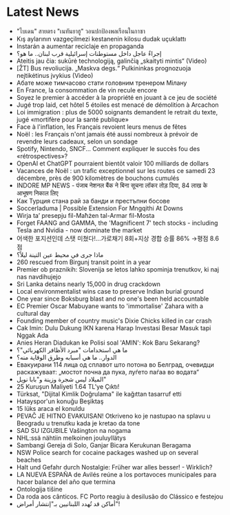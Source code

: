 # Latest News
-  "ไบเดน" สายตรง "เนทันยาฮู" วอนปกป้องพลเรือนในกาซา
-  Kış aylarının vazgeçilmezi kestanenin kilosu dudak uçuklattı
-  Instarán a aumentar reciclaje en propaganda
-  إجراءٌ عاجل داخل مستوطنات إسرائيلية قرب لبنان.. ما هو؟
-  Ateitis jau čia: sukūrė technologiją, galinčią „skaityti mintis“ (Video)
-  [ŽT] Bus revoliucija. „Maskva degs.“ Pulkininkas prognozuoja neįtikėtinus įvykius (Video)
-  Абате може тимчасово стати головним тренером Мілану
-  En France, la consommation de vin recule encore
-  Soyez le premier à accéder à la propriété en jouant à ce jeu de société
-  Jugé trop laid, cet hôtel 5 étoiles est menacé de démolition à Arcachon
-  Loi immigration : plus de 5000 soignants demandent le retrait du texte, jugé «mortifère pour la santé publique»
-  Face à l'inflation, les Français revoient leurs menus de fêtes
-  Noël : les Français n'ont jamais été aussi nombreux à prévoir de revendre leurs cadeaux, selon un sondage
-  Spotify, Nintendo, SNCF... Comment expliquer le succès fou des «rétrospectives»?
-  OpenAI et ChatGPT pourraient bientôt valoir 100 milliards de dollars
-  Vacances de Noël : un trafic exceptionnel sur les routes ce samedi 23 décembre, près de 900 kilomètres de bouchons cumulés
-  INDORE MP NEWS - पंजाब नेशनल बैंक ने बिना सूचना लॉकर तोड़ दिया, 84 लाख के आभूषण निकाल लिए
-  Как Турция стана рай за банди и престъпни босове
-  Soccerladuma | Possible Extension For Mngqithi At Downs
-  Wirja ta’ presepju fil-Maħżen tal-Armar fil-Mosta
-  Forget FAANG and GAMMA, the 'Magnificent 7' tech stocks - including Tesla and Nvidia - now dominate the market
-  어색한 포지션인데 스탯 미쳤다!...가로채기 8회+지상 경합 승률 86% →평점 8.6점
-  ماذا جرى في محيط عين التينة ليلاً؟
-  260 rescued from Birgunj transit point in a year
-  Premier ob praznikih: Slovenija se letos lahko spominja trenutkov, ki naj nas navdihujejo
-  Sri Lanka detains nearly 15,000 in drug crackdown
-  Local environmentalist wins case to preserve Indian burial ground
-  One year since Boksburg blast and no one's been held accountable
-  EC Premier Oscar Mabuyane wants to 'immortalise' Zahara with a cultural day
-  Founding member of country music's Dixie Chicks killed in car crash
-  Cak Imin: Dulu Dukung IKN karena Harap Investasi Besar Masuk tapi Nggak Ada
-  Anies Heran Diadukan ke Polisi soal 'AMIN': Kok Baru Sekarang?
-  ما هي استخدامات "مبرد الأظافر الكهربائي"؟
-  الدوار.. ما هي أسبابه وطرق الوقاية منه؟
-  Евакуирани 114 лица од сплавот што потона во Белград, очевидци раскажуваат: „мостот почна да пука, луѓето паѓаа во водата“
-  الميلاد ليس شجرة وزينة و"بابا نويل"
-  25 Kuruşun Maliyeti 1.64 TL'ye Çıktı!
-  Türksat, "Dijital Kimlik Doğrulama" ile kağıttan tasarruf etti
-  Hatayspor'un konuğu Beşiktaş
-  15 lüks araca el konuldu
-  PEVAČ JE HITNO EVAKUISAN! Otkriveno ko je nastupao na splavu u Beogradu u trenutku kada je kretao da tone
-  SAD SU IZGUBILE Vašington na nogama
-  NHL:ssä nähtiin melkoinen jouluyllätys
-  Sambangi Gereja di Solo, Ganjar Bicara Kerukunan Beragama
-  NSW Police search for cocaine packages washed up on several beaches
-  Halt und Gefahr durch Nostalgie: Früher war alles besser! - Wirklich?
-  LA NUEVA ESPAÑA de Avilés reúne a los portavoces municipales para hacer balance del año que termina
-  Ontologija tišine
-  Da roda aos cânticos. FC Porto reagiu à desilusão do Clássico e festejou
-  أماكن قد تُهدد اللبنانيين بـ"إنتشار أمراض"!
